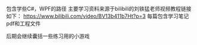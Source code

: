 包含学些C#，WPF的路径 
主要学习资料来源于bilibili的刘铁猛老师视频教程链接如下：
 https://www.bilibili.com/video/BV13b411b7Ht?p=3 
每篇包含学习笔记pdf和工程文件

后期会继续囊括一些练习用的小游戏
